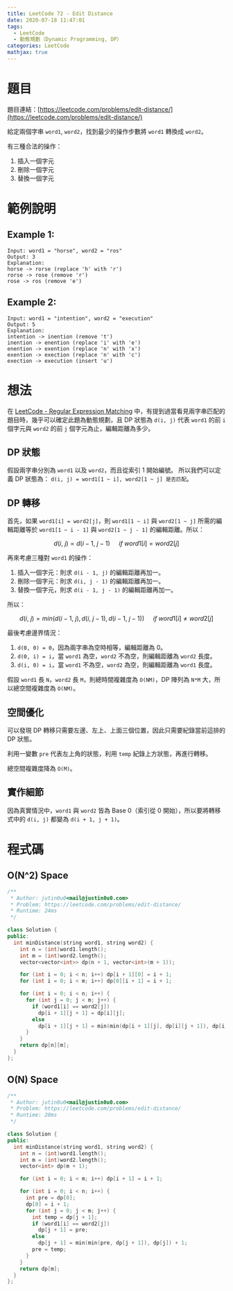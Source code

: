 ```yaml
---
title: LeetCode 72 - Edit Distance
date: 2020-07-18 11:47:01
tags:
  - LeetCode
  - 動態規劃（Dynamic Programming, DP）
categories: LeetCode
mathjax: true
---
```


# 題目
題目連結：[https://leetcode.com/problems/edit-distance/](https://leetcode.com/problems/edit-distance/)

給定兩個字串 `word1`, `word2`，找到最少的操作步數將 `word1` 轉換成 `word2`。

有三種合法的操作：
1. 插入一個字元
2. 刪除一個字元
3. 替換一個字元

# 範例說明

## Example 1:
```
Input: word1 = "horse", word2 = "ros"
Output: 3
Explanation: 
horse -> rorse (replace 'h' with 'r')
rorse -> rose (remove 'r')
rose -> ros (remove 'e')
```

## Example 2:
```
Input: word1 = "intention", word2 = "execution"
Output: 5
Explanation: 
intention -> inention (remove 't')
inention -> enention (replace 'i' with 'e')
enention -> exention (replace 'n' with 'x')
exention -> exection (replace 'n' with 'c')
exection -> execution (insert 'u')
```

<!-- More -->

# 想法

在 [LeetCode - Regular Expression Matching](https://blog.justin0u0.com/LeetCode-Regular-Expression-Matching/) 中，有提到過當看見兩字串匹配的題目時，幾乎可以確定此題為動態規劃，且 DP 狀態為 `d(i, j)` 代表 `word1` 的前 `i` 個字元與 `word2` 的前 `j` 個字元為止，編輯距離為多少。

## DP 狀態
假設兩字串分別為 `word1` 以及 `word2`，而且從索引 1 開始編號。
所以我們可以定義 DP 狀態為： `d(i, j) = word1[1 ~ i], word2[1 ~ j] 是否匹配`。

## DP 轉移

首先，如果 `word1[i] = word2[j]`，則 `word1[1 ~ i]` 與 `word2[1 ~ j]` 所需的編輯距離等於 `word1[1 ~ i - 1]` 與 `word2[1 ~ j - 1]` 的編輯距離。所以：

  $$d(i,\ j)=d(i-1,\ j-1)\quad\ if\ word1[i]=word2[j]$$

再來考慮三種對 `word1` 的操作：
1. 插入一個字元：則求 `d(i - 1, j)` 的編輯距離再加一。
2. 刪除一個字元：則求 `d(i, j - 1)` 的編輯距離再加一。
3. 替換一個字元，則求 `d(i - 1, j - 1)` 的編輯距離再加一。

所以：
  
  $$d(i,\ j)=min(d(i-1,\ j), d(i,\ j-1), d(i-1,\ j-1))\quad\ if\ word1[i]\neq word2[j]$$

最後考慮邊界情況：
1. `d(0, 0) = 0`，因為兩字串為空時相等，編輯距離為 0。
2. `d(0, i) = i`，當 `word1` 為空，`word2` 不為空，則編輯距離為 `word2` 長度。
3. `d(i, 0) = i`，當 `word1` 不為空，`word2` 為空，則編輯距離為 `word1` 長度。

假設 `word1` 長 `N`，`word2` 長 `M`，則總時間複雜度為 `O(NM)`，DP 陣列為 `N*M` 大，所以總空間複雜度為 `O(NM)`。

## 空間優化

可以發現 DP 轉移只需要左邊、左上、上面三個位置，因此只需要紀錄當前這排的 DP 狀態。

利用一變數 `pre` 代表左上角的狀態，利用 `temp` 紀錄上方狀態，再進行轉移。

總空間複雜度降為 `O(M)`。

## 實作細節

因為真實情況中，`word1` 與 `word2` 皆為 Base 0（索引從 0 開始），所以要將轉移式中的 `d(i, j)` 都變為 `d(i + 1, j + 1)`。

# 程式碼

## O(N^2) Space
```cpp
/**
 * Author: jutin0u0<mail@justin0u0.com>
 * Problem: https://leetcode.com/problems/edit-distance/
 * Runtime: 24ms
 */

class Solution {
public:
  int minDistance(string word1, string word2) {
    int n = (int)word1.length();
    int m = (int)word2.length();
    vector<vector<int>> dp(n + 1, vector<int>(m + 1));

    for (int i = 0; i < n; i++) dp[i + 1][0] = i + 1;
    for (int i = 0; i < m; i++) dp[0][i + 1] = i + 1;

    for (int i = 0; i < n; i++) {
      for (int j = 0; j < m; j++) {
        if (word1[i] == word2[j])
          dp[i + 1][j + 1] = dp[i][j];
        else
          dp[i + 1][j + 1] = min(min(dp[i + 1][j], dp[i][j + 1]), dp[i][j]) + 1;
      }
    }
    return dp[n][m];
  }
};

```

## O(N) Space
```cpp
/**
 * Author: jutin0u0<mail@justin0u0.com>
 * Problem: https://leetcode.com/problems/edit-distance/
 * Runtime: 20ms
 */

class Solution {
public:
  int minDistance(string word1, string word2) {
    int n = (int)word1.length();
    int m = (int)word2.length();
    vector<int> dp(m + 1);

    for (int i = 0; i < m; i++) dp[i + 1] = i + 1;

    for (int i = 0; i < n; i++) {
      int pre = dp[0];
      dp[0] = i + 1;
      for (int j = 0; j < m; j++) {
        int temp = dp[j + 1];
        if (word1[i] == word2[j])
          dp[j + 1] = pre;
        else
          dp[j + 1] = min(min(pre, dp[j + 1]), dp[j]) + 1;
        pre = temp;
      }
    }
    return dp[m];
  }
};

```
